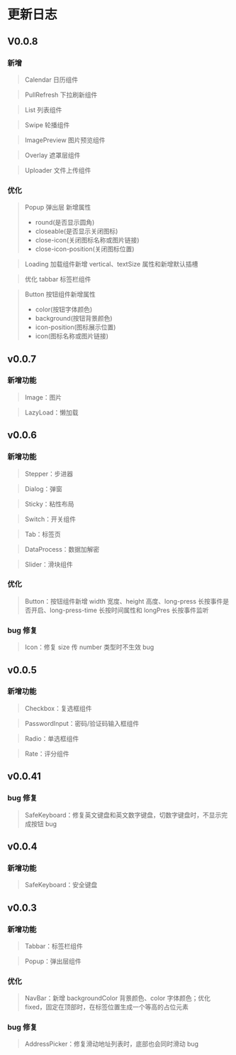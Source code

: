 # 更新日志

## V0.0.8

### 新增

> Calendar 日历组件

> PullRefresh 下拉刷新组件

> List 列表组件

> Swipe 轮播组件

> ImagePreview 图片预览组件

> Overlay 遮罩层组件

> Uploader 文件上传组件

### 优化

> Popup 弹出层 新增属性
>
> - round(是否显示圆角)
> - closeable(是否显示关闭图标)
> - close-icon(关闭图标名称或图片链接)
> - close-icon-position(关闭图标位置)

> Loading 加载组件新增 vertical、textSize 属性和新增默认插槽

> 优化 tabbar 标签栏组件

> Button 按钮组件新增属性
>
> - color(按钮字体颜色)
> - background(按钮背景颜色)
> - icon-position(图标展示位置)
> - icon(图标名称或图片链接)

## v0.0.7

### 新增功能

> Image：图片

> LazyLoad：懒加载

## v0.0.6

### 新增功能

> Stepper：步进器

> Dialog：弹窗

> Sticky：粘性布局

> Switch：开关组件

> Tab：标签页

> DataProcess：数据加解密

> Slider：滑块组件

### 优化

> Button：按钮组件新增 width 宽度、height 高度、long-press 长按事件是否开启、long-press-time 长按时间属性和 longPres 长按事件监听

### bug 修复

> Icon：修复 size 传 number 类型时不生效 bug

## v0.0.5

### 新增功能

> Checkbox：复选框组件

> PasswordInput：密码/验证码输入框组件

> Radio：单选框组件

> Rate：评分组件

## v0.0.41

### bug 修复

> SafeKeyboard：修复英文键盘和英文数字键盘，切数字键盘时，不显示完成按钮 bug

## v0.0.4

### 新增功能

> SafeKeyboard：安全键盘

## v0.0.3

### 新增功能

> Tabbar：标签栏组件

> Popup：弹出层组件

### 优化

> NavBar：新增 backgroundColor 背景颜色、color 字体颜色；优化 fixed，固定在顶部时，在标签位置生成一个等高的占位元素

### bug 修复

> AddressPicker：修复滑动地址列表时，底部也会同时滑动 bug
